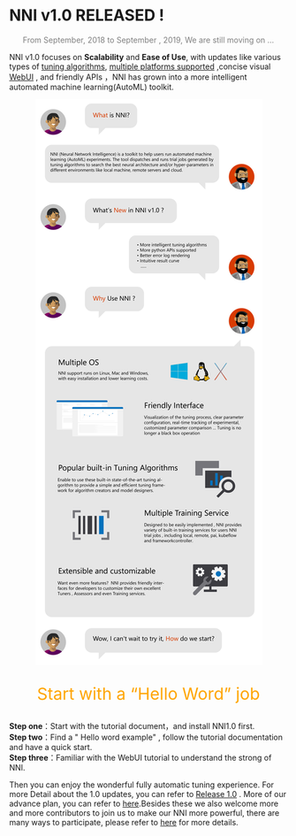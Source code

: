 


 # NNI v1.0 RELEASED  ! # 


<p style="color:grey" align="center">
From September, 2018 to September , 2019, We are still moving on …
</p>

NNI v1.0 focuses on **Scalability** and **Ease of Use**, with updates like various types of [tuning algorithms](./Tuner/BuiltinTuner.md),  [multiple platforms supported](./TrainingService/SupportTrainingService.md) ,concise visual [WebUI](./Tutorial/WebUI.md) , and friendly  APIs ，NNI has grown into a more intelligent automated machine learning(AutoML) toolkit.

<p align="center">
<img src=".././img/nni-1.png"/>
</p>

<p style="font-size:30px;color:orange;" align="center">
 Start with a “Hello Word” job
</p>

**Step one**：Start with the tutorial document，and install NNI1.0 first.<br>
**Step two**：Find a " Hello word  example" , follow the tutorial documentation and have a  quick start. <br>
**Step three**：Familiar with the WebUI tutorial to understand the strong of NNI.<br>

Then you can enjoy the wonderful fully automatic tuning experience. For more Detail about the 1.0 updates, you can refer to [Release 1.0]() . More of our advance plan, you can refer to [here](https://github.com/microsoft/nni/wiki/Roadmap).Besides these we also welcome more and more contributors to join us to make our NNI more powerful, there are many ways to participate, please refer to [here](./Tutorial/Contributing.md
) for more details.